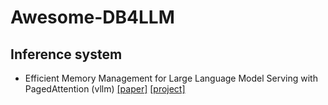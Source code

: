 # Awesome-DB4LLM


## Inference system
- Efficient Memory Management for Large Language Model Serving with PagedAttention (vllm)
  [[paper]](https://arxiv.org/abs/2309.06180) [[project]](https://github.com/vllm-project/vllm)

